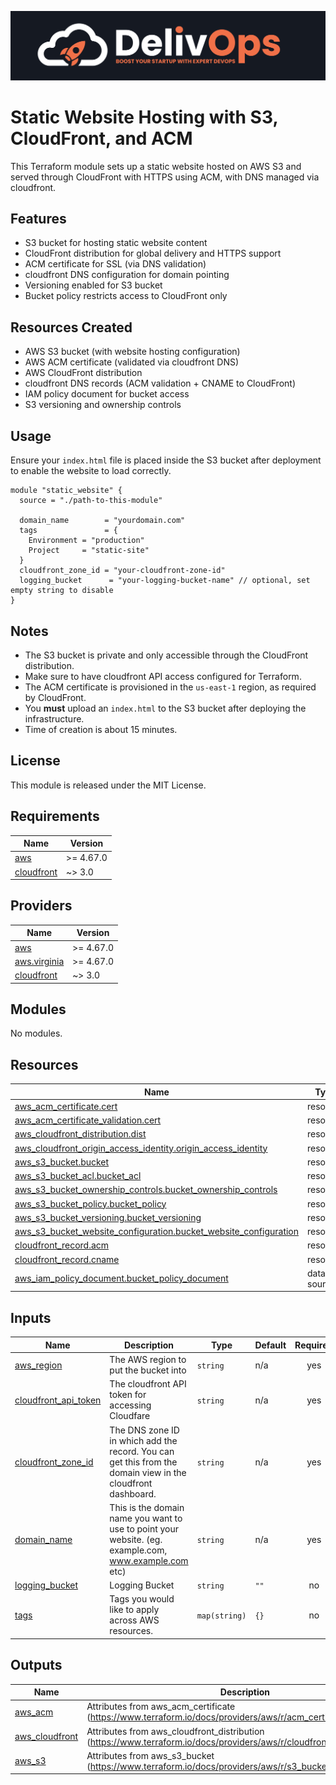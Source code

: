 ![image info](logo.jpeg)

# Static Website Hosting with S3, CloudFront, and ACM

This Terraform module sets up a static website hosted on AWS S3 and served through CloudFront with HTTPS using ACM, with DNS managed via cloudfront.

## Features

- S3 bucket for hosting static website content
- CloudFront distribution for global delivery and HTTPS support
- ACM certificate for SSL (via DNS validation)
- cloudfront DNS configuration for domain pointing
- Versioning enabled for S3 bucket
- Bucket policy restricts access to CloudFront only

## Resources Created

- AWS S3 bucket (with website hosting configuration)
- AWS ACM certificate (validated via cloudfront DNS)
- AWS CloudFront distribution
- cloudfront DNS records (ACM validation + CNAME to CloudFront)
- IAM policy document for bucket access
- S3 versioning and ownership controls

## Usage

Ensure your `index.html` file is placed inside the S3 bucket after deployment to enable the website to load correctly.

```hcl
module "static_website" {
  source = "./path-to-this-module"

  domain_name        = "yourdomain.com"
  tags               = {
    Environment = "production"
    Project     = "static-site"
  }
  cloudfront_zone_id = "your-cloudfront-zone-id"
  logging_bucket      = "your-logging-bucket-name" // optional, set empty string to disable
}
```

## Notes

- The S3 bucket is private and only accessible through the CloudFront distribution.
- Make sure to have cloudfront API access configured for Terraform.
- The ACM certificate is provisioned in the `us-east-1` region, as required by CloudFront.
- You **must** upload an `index.html` to the S3 bucket after deploying the infrastructure.
- Time of creation is about 15 minutes.

## License

This module is released under the MIT License.

<!-- BEGIN_TF_DOCS -->

## Requirements

| Name                                                                        | Version   |
| --------------------------------------------------------------------------- | --------- |
| <a name="requirement_aws"></a> [aws](#requirement_aws)                      | >= 4.67.0 |
| <a name="requirement_cloudfront"></a> [cloudfront](#requirement_cloudfront) | ~> 3.0    |

## Providers

| Name                                                                        | Version   |
| --------------------------------------------------------------------------- | --------- |
| <a name="provider_aws"></a> [aws](#provider_aws)                            | >= 4.67.0 |
| <a name="provider_aws.virginia"></a> [aws.virginia](#provider_aws.virginia) | >= 4.67.0 |
| <a name="provider_cloudfront"></a> [cloudfront](#provider_cloudfront)       | ~> 3.0    |

## Modules

No modules.

## Resources

| Name                                                                                                                                                                            | Type        |
| ------------------------------------------------------------------------------------------------------------------------------------------------------------------------------- | ----------- |
| [aws_acm_certificate.cert](https://registry.terraform.io/providers/hashicorp/aws/latest/docs/resources/acm_certificate)                                                         | resource    |
| [aws_acm_certificate_validation.cert](https://registry.terraform.io/providers/hashicorp/aws/latest/docs/resources/acm_certificate_validation)                                   | resource    |
| [aws_cloudfront_distribution.dist](https://registry.terraform.io/providers/hashicorp/aws/latest/docs/resources/cloudfront_distribution)                                         | resource    |
| [aws_cloudfront_origin_access_identity.origin_access_identity](https://registry.terraform.io/providers/hashicorp/aws/latest/docs/resources/cloudfront_origin_access_identity)   | resource    |
| [aws_s3_bucket.bucket](https://registry.terraform.io/providers/hashicorp/aws/latest/docs/resources/s3_bucket)                                                                   | resource    |
| [aws_s3_bucket_acl.bucket_acl](https://registry.terraform.io/providers/hashicorp/aws/latest/docs/resources/s3_bucket_acl)                                                       | resource    |
| [aws_s3_bucket_ownership_controls.bucket_ownership_controls](https://registry.terraform.io/providers/hashicorp/aws/latest/docs/resources/s3_bucket_ownership_controls)          | resource    |
| [aws_s3_bucket_policy.bucket_policy](https://registry.terraform.io/providers/hashicorp/aws/latest/docs/resources/s3_bucket_policy)                                              | resource    |
| [aws_s3_bucket_versioning.bucket_versioning](https://registry.terraform.io/providers/hashicorp/aws/latest/docs/resources/s3_bucket_versioning)                                  | resource    |
| [aws_s3_bucket_website_configuration.bucket_website_configuration](https://registry.terraform.io/providers/hashicorp/aws/latest/docs/resources/s3_bucket_website_configuration) | resource    |
| [cloudfront_record.acm](https://registry.terraform.io/providers/cloudfront/cloudfront/latest/docs/resources/record)                                                             | resource    |
| [cloudfront_record.cname](https://registry.terraform.io/providers/cloudfront/cloudfront/latest/docs/resources/record)                                                           | resource    |
| [aws_iam_policy_document.bucket_policy_document](https://registry.terraform.io/providers/hashicorp/aws/latest/docs/data-sources/iam_policy_document)                            | data source |

## Inputs

| Name                                                                                          | Description                                                                                                 | Type          | Default | Required |
| --------------------------------------------------------------------------------------------- | ----------------------------------------------------------------------------------------------------------- | ------------- | ------- | :------: |
| <a name="input_aws_region"></a> [aws_region](#input_aws_region)                               | The AWS region to put the bucket into                                                                       | `string`      | n/a     |   yes    |
| <a name="input_cloudfront_api_token"></a> [cloudfront_api_token](#input_cloudfront_api_token) | The cloudfront API token for accessing Cloudfare                                                            | `string`      | n/a     |   yes    |
| <a name="input_cloudfront_zone_id"></a> [cloudfront_zone_id](#input_cloudfront_zone_id)       | The DNS zone ID in which add the record. You can get this from the domain view in the cloudfront dashboard. | `string`      | n/a     |   yes    |
| <a name="input_domain_name"></a> [domain_name](#input_domain_name)                            | This is the domain name you want to use to point your website. (eg. example.com, www.example.com etc)       | `string`      | n/a     |   yes    |
| <a name="input_logging_bucket"></a> [logging_bucket](#input_logging_bucket)                   | Logging Bucket                                                                                              | `string`      | `""`    |    no    |
| <a name="input_tags"></a> [tags](#input_tags)                                                 | Tags you would like to apply across AWS resources.                                                          | `map(string)` | `{}`    |    no    |

## Outputs

| Name                                                                          | Description                                                                                                              |
| ----------------------------------------------------------------------------- | ------------------------------------------------------------------------------------------------------------------------ |
| <a name="output_aws_acm"></a> [aws_acm](#output_aws_acm)                      | Attributes from aws_acm_certificate (https://www.terraform.io/docs/providers/aws/r/acm_certificate.html)                 |
| <a name="output_aws_cloudfront"></a> [aws_cloudfront](#output_aws_cloudfront) | Attributes from aws_cloudfront_distribution (https://www.terraform.io/docs/providers/aws/r/cloudfront_distribution.html) |
| <a name="output_aws_s3"></a> [aws_s3](#output_aws_s3)                         | Attributes from aws_s3_bucket (https://www.terraform.io/docs/providers/aws/r/s3_bucket.html)                             |

<!-- END_TF_DOCS -->
